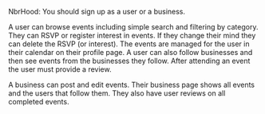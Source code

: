 NbrHood:
You should sign up as a user or a business.

A user can browse events including simple search and filtering by category. They can RSVP or register interest in events. If they change their mind they can delete the RSVP (or interest). The events are managed for the user in their calendar on their profile page. A user can also follow businesses and then see events from the businesses they follow. After attending an event the user must provide a review. 

A business can post and edit events. Their business page shows all events and the users that follow them. They also have user reviews on all completed events. 
